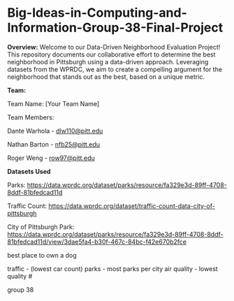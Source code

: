 # Big-Ideas-in-Computing-and-Information-Group-38-Final-Project

**Overview:**
Welcome to our Data-Driven Neighborhood Evaluation Project! This repository documents our collaborative effort to determine the best neighborhood in Pittsburgh using a data-driven approach. Leveraging datasets from the WPRDC, we aim to create a compelling argument for the neighborhood that stands out as the best, based on a unique metric.


**Team:**

Team Name: [Your Team Name]

Team Members:

Dante Warhola - dlw110@pitt.edu

Nathan Barton - nfb25@pitt.edu

Roger Weng - row97@pitt.edu


**Datasets Used**

Parks: https://data.wprdc.org/dataset/parks/resource/fa329e3d-89ff-4708-8ddf-81bfedcad11d

Traffic Count: https://data.wprdc.org/dataset/traffic-count-data-city-of-pittsburgh

City of Pittsburgh Park: https://data.wprdc.org/dataset/parks/resource/fa329e3d-89ff-4708-8ddf-81bfedcad11d/view/3dae5fa4-b30f-467c-84bc-f42e670b2fce


best place to own a dog

traffic - (lowest car count)
parks - most parks per city
air quality - lowest quality #


group 38
